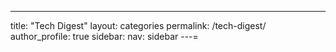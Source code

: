 ---
title: "Tech Digest"
layout: categories
permalink: /tech-digest/
author_profile: true
sidebar:
  nav: sidebar
---=